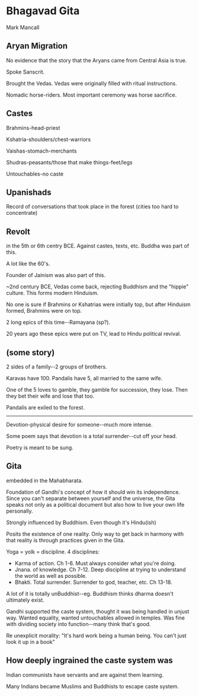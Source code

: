 # Bhagavad Gita

Mark Mancall

## Aryan Migration

No evidence that the story that the Aryans came from Central Asia is true.

Spoke Sanscrit.

Brought the Vedas. Vedas were originally filled with ritual instructions.

Nomadic horse-riders. Most important ceremony was horse sacrifice.

## Castes


Brahmins-head-priest

Kshatria-shoulders/chest-warriors

Vaishas-stomach-merchants

Shudras-peasants/those that make things-feet/legs

Untouchables-no caste

## Upanishads

Record of conversations that took place in the forest (cities too hard to concentrate)

## Revolt

in the 5th or 6th centry BCE. Against castes, texts, etc. Buddha was part of this.

A lot like the 60's.

Founder of Jainism was also part of this.

~2nd century BCE, Vedas come back, rejecting Buddhism and the "hippie" culture. This forms modern Hinduism.

No one is sure if Brahmins or Kshatrias were initially top, but after Hinduism formed, Brahmins were on top.

2 long epics of this time--Ramayana (sp?). 

20 years ago these epics were put on TV, lead to Hindu political revival. 

## (some story)

2 sides of a family--2 groups of brothers.

Karavas have 100. Pandalis have 5, all married to the same wife.

One of the 5 loves to gamble, they gamble for succession, they lose. Then they bet their wife and lose that too.

Pandalis are exiled to the forest.

---

Devotion-physical desire for someone--much more intense.

Some poem says that devotion is a total surrender--cut off your head.

Poetry is meant to be sung.

## Gita

embedded in the Mahabharata.

Foundation of Gandhi's concept of how it should win its independence. Since you can't separate between yourself and the universe, the Gita speaks not only as a political document but also how to live your own life personally.

Strongly influenced by Buddhism. Even though it's Hindu(ish)

Posits the existence of one reality. Only way to get back in harmony with that reality is through practices given in the Gita.

Yoga = yolk = discipline. 4 disciplines:

* Karma of action. Ch 1-6. Must always consider what you're doing.
* Jnana. of knowledge. Ch 7-12. Deep discipline at trying to understand the world as well as possible.
* Bhakti. Total surrender. Surrender to god, teacher, etc. Ch 13-18. 

A lot of it is totally unBuddhist--eg. Buddhism thinks dharma doesn't ultimately exist.

Gandhi supported the caste system, thought it was being handled in unjust way. Wanted equality, wanted untouchables allowed in temples. Was fine with dividing society into function--many think that's good.

Re unexplicit morality: "It's hard work being a human being. You can't just look it up in a book"

## How deeply ingrained the caste system was

Indian communists have servants and are against them learning.

Many Indians became Muslims and Buddhists to escape caste system.
